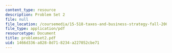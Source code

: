 ```yaml
---
content_type: resource
description: Problem Set 2
file: null
file_location: /coursemedia/15-518-taxes-and-business-strategy-fall-2002/1466d336a8288d718234a227052cbe71_problemset2.pdf
file_type: application/pdf
resourcetype: Document
title: problemset2.pdf
uid: 1466d336-a828-8d71-8234-a227052cbe71
---
```

